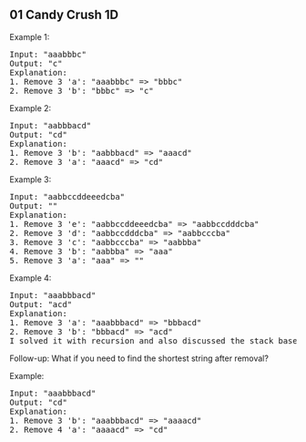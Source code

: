 ## 01 Candy Crush 1D

Example 1:
<pre>
Input: "aaabbbc"
Output: "c"
Explanation:
1. Remove 3 'a': "aaabbbc" => "bbbc"
2. Remove 3 'b': "bbbc" => "c"
</pre>

Example 2:
<pre>
Input: "aabbbacd"
Output: "cd"
Explanation:
1. Remove 3 'b': "aabbbacd" => "aaacd"
2. Remove 3 'a': "aaacd" => "cd"
</pre>

Example 3:
<pre>
Input: "aabbccddeeedcba"
Output: ""
Explanation:
1. Remove 3 'e': "aabbccddeeedcba" => "aabbccdddcba"
2. Remove 3 'd': "aabbccdddcba" => "aabbcccba"
3. Remove 3 'c': "aabbcccba" => "aabbba"
4. Remove 3 'b': "aabbba" => "aaa"
5. Remove 3 'a': "aaa" => ""
</pre>

Example 4:
<pre>
Input: "aaabbbacd"
Output: "acd"
Explanation:
1. Remove 3 'a': "aaabbbacd" => "bbbacd"
2. Remove 3 'b': "bbbacd" => "acd"
I solved it with recursion and also discussed the stack based approach.
</pre>

Follow-up:
What if you need to find the shortest string after removal?

Example:
<pre>
Input: "aaabbbacd"
Output: "cd"
Explanation:
1. Remove 3 'b': "aaabbbacd" => "aaaacd"
2. Remove 4 'a': "aaaacd" => "cd"
</pre>

```java
```

